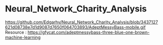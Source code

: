# Neural_Network_Charity_Analysis
https://github.com/Edgarhv/Neural_Network_Charity_Analysis/blob/3437127621d08738e7d1d9087d7650f064703893/AdeptMessyBass-mobile.gif
Resource : https://gfycat.com/adeptmessybass-three-blue-one-brown-machine-learning
